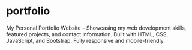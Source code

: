 # portfolio
My Personal Portfolio Website – Showcasing my web development skills, featured projects, and contact information. Built with HTML, CSS, JavaScript, and Bootstrap. Fully responsive and mobile-friendly.
